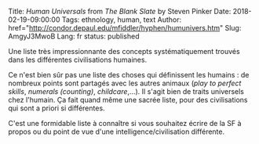 Title: <em>Human Universals</em> from <em>The Blank Slate</em> by Steven Pinker
Date: 2018-02-19-09:00:00
Tags: ethnology, human, text
Author: href="http://condor.depaul.edu/mfiddler/hyphen/humunivers.htm"
Slug: AmgyJ3MwoB
Lang: fr
status: published

Une liste très impressionnante des concepts systématiquement trouvés dans les différentes civilisations humaines.

Ce n'est bien sûr pas une liste des choses qui définissent les humains : de nombreux points sont partagés avec les autres animaux
(*play to perfect skills*, *numerals (counting)*, *childcare*,…). Il s'agit bien de traits universels chez l'humain.
Ça fait quand même une sacrée liste, pour des civilisations qui sont a priori si différentes.

C'est une formidable liste à connaître si vous souhaitez écrire de la SF à propos ou du point de vue d'une intelligence/civilisation différente.

